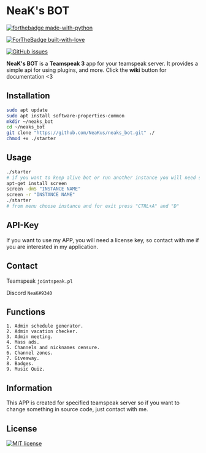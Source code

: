 # NeaK's BOT
[![forthebadge made-with-python](http://ForTheBadge.com/images/badges/made-with-python.svg)](https://www.python.org/)

[![ForTheBadge built-with-love](http://ForTheBadge.com/images/badges/built-with-love.svg)]()

[![GitHub issues](https://img.shields.io/github/issues/Pitu7944/discordVoIP?style=for-the-badge)](https://github.com/NeaKus/neaks_bot/issues)


**NeaK's BOT** is a **Teamspeak 3** app for your teamspeak server.
It provides a simple api for using plugins, and more. 
Click the **wiki** button for documentation <3

## Installation
```bash
sudo apt update
sudo apt install software-properties-common
mkdir ~/neaks_bot
cd ~/neaks_bot
git clone "https://github.com/NeaKus/neaks_bot.git" ./
chmod +x ./starter
```

## Usage

```bash
./starter
# if you want to keep alive bot or run another instance you will need screen
apt-get install screen
screen -dmS "INSTANCE NAME"
screen -r "INSTANCE NAME"
./starter
# from menu choose instance and for exit press "CTRL+A" and "D"
```

## API-Key
If you want to use my APP, you will need a license key, so contact with me if you are interested in my application.

## Contact
Teamspeak
```jointspeak.pl```

Discord
```NeaK#9340```

## Functions
```
1. Admin schedule generator.
2. Admin vacation checker.
3. Admin meeting.
4. Mass ads.
5. Channels and nicknames censure.
6. Channel zones.
7. Giveaway.
8. Badges.
9. Music Quiz.
```


## Information
This APP is created for specified teamspeak server so if you want to change something in source code, just contact with me.

## License
[![MIT license](https://img.shields.io/badge/License-MIT-blue.svg)](https://lbesson.mit-license.org/)
